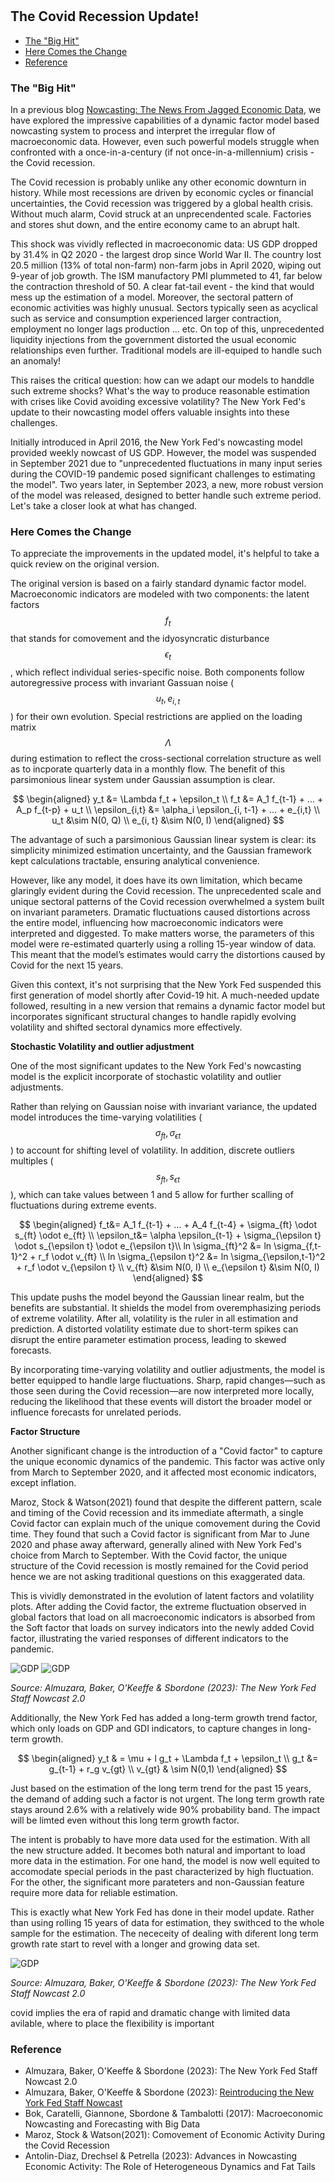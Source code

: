 #

## The Covid Recession Update!

- [The "Big Hit"](#introduction)
- [Here Comes the Change](#change)
- [Reference](#ref)


### The "Big Hit" <a name="introduction"></a>

In a previous blog [Nowcasting: The News From Jagged Economic Data](https://skybluerw.github.io/2023/05/25/news-from-ragged-data.html), we have explored the impressive capabilities of a dynamic factor model based nowcasting system to process and interpret the irregular flow of macroeconomic data. However, even such powerful models struggle when confronted with a once-in-a-century (if not once-in-a-millennium) crisis - the Covid recession.

The Covid recession is probably unlike any other economic downturn in history. While most recessions are driven by economic cycles or financial uncertainties, the Covid recession was triggered by a global health crisis. Without much alarm, Covid struck at an unprecendented scale. Factories and stores shut down, and the entire economy came to an abrupt halt.

This shock was vividly reflected in macroeconomic data: US GDP dropped by 31.4% in Q2 2020 - the largest drop since World War II. The country lost 20.5 million (13% of total non-farm) non-farm jobs in April 2020, wiping out 9-year of job growth. The ISM manufactory PMI plummeted to 41, far below the contraction threshold of 50. A clear fat-tail event - the kind that would mess up the estimation of a model. Moreover, the sectoral pattern of economic activities was highly unusual. Sectors typically seen as acyclical such as service and consumption experienced larger contraction, employment no longer lags production ... etc. On top of this, unprecedented liquidity injections from the government distorted the usual economic relationships even further. Traditional models are ill-equiped to handle such an anomaly!

This raises the critical question: how can we adapt our models to handdle such extreme shocks? What's the way to produce reasonable estimation with crises like Covid avoiding excessive volatility? The New York Fed's update to their nowcasting model offers valuable insights into these challenges.

Initially introduced in April 2016, the New York Fed's nowcasting model provided weekly nowcast of US GDP. However, the model was suspended in September 2021 due to "unprecedented fluctuations in many input series during the COVID-19 pandemic posed significant challenges to estimating the model". Two years later, in September 2023, a new, more robust version of the model was released, designed to better handle such extreme period. Let's take a closer look at what has changed.

### Here Comes the Change <a name="change"></a>

To appreciate the improvements in the updated model, it's helpful to take a quick review on the original version.

The original version is based on a fairly standard dynamic factor model. Macroeconomic indicators are modeled with two components: the latent factors $$f_t$$ that stands for comovement and the idyosyncratic disturbance $$\epsilon_t$$, which reflect individual series-specific noise. Both components follow autoregressive process with invariant Gassuan noise ($$u_t, e_{i,t}$$) for their own evolution. Special restrictions are applied on the loading matrix $$\Lambda$$ during estimation to reflect the cross-sectional correlation structure as well as to incporate quarterly data in a monthly flow. The benefit of this parsimonious linear system under Gaussian assumption is clear.

$$
\begin{aligned}
y_t &= \Lambda f_t + \epsilon_t \\
f_t &= A_1 f_{t-1} + ... + A_p f_{t-p} + u_t \\ 
\epsilon_{i,t} &= \alpha_i \epsilon_{i, t-1} + ... + e_{i,t} \\ 
u_t &\sim N(0, Q) \\
e_{i, t} &\sim N(0, I)
\end{aligned}
$$

The advantage of such a parsimonious Gaussian linear system is clear: its simplicity minimized estimation uncertainty, and the Gaussian framework kept calculations tractable, ensuring analytical convenience.

However, like any model, it does have its own limitation, which became glaringly evident during the Covid recession. The unprecedented scale and unique sectoral patterns of the Covid recession overwhelmed a system built on invariant parameters. Dramatic fluctuations caused distortions across the entire model, influencing how macroeconomic indicators were interpreted and diggested. To make matters worse, the parameters of this model were re-estimated quarterly using a rolling 15-year window of data. This meant that the model’s estimates would carry the distortions caused by Covid for the next 15 years.

Given this context, it's not surprising that the New York Fed suspended this first generation of model shortly after Covid-19 hit. A much-needed update followed, resulting in a new version that remains a dynamic factor model but incorporates significant structural changes to handle rapidly evolving volatility and shifted sectoral dynamics more effectively.


**Stochastic Volatility and outlier adjustment**

One of the most significant updates to the New York Fed's nowcasting model is the explicit incorporate of stochastic volatility and outlier adjustments. 

Rather than relying on Gaussian noise with invariant variance, the updated model introduces the time-varying volatilities ($$\sigma_{ft}, \sigma_{\epsilon t}$$) to account for shifting level of volatility. In addition, discrete outliers multiples ($$s_{ft}, s_{\epsilon t}$$), which can take values between 1 and 5 allow for further scalling of fluctuations during extreme events.

$$
\begin{aligned}
f_t&= A_1 f_{t-1} + ... + A_4 f_{t-4} + \sigma_{ft} \odot s_{ft} \odot e_{ft} \\
\epsilon_t&= \alpha \epsilon_{t-1} + \sigma_{\epsilon t} \odot s_{\epsilon t} \odot e_{\epsilon t}\\
ln \sigma_{ft}^2 &= ln \sigma_{f,t-1}^2 + r_f \odot v_{ft} \\
ln \sigma_{\epsilon t}^2 &= ln \sigma_{\epsilon,t-1}^2 + r_f \odot v_{\epsilon t} \\
v_{ft} &\sim N(0, I) \\
e_{\epsilon t} &\sim N(0, I)
\end{aligned}
$$

This update pushs the model beyond the Gaussian linear realm, but the benefits are substantial. It shields the model from overemphasizing periods of extreme volatility. After all, volatility is the ruler in all estimation and prediction. A distorted volatility estimate due to short-term spikes can disrupt the entire parameter estimation process, leading to skewed forecasts.

By incorporating time-varying volatility and outlier adjustments, the model is better equipped to handle large fluctuations. Sharp, rapid changes—such as those seen during the Covid recession—are now interpreted more locally, reducing the likelihood that these events will distort the broader model or influence forecasts for unrelated periods. 

**Factor Structure**

Another significant change is the introduction of a "Covid factor" to capture the unique economic dynamics of the pandemic. This factor was active only from March to September 2020, and it affected most economic indicators, except inflation.

Maroz, Stock & Watson(2021) found that despite the different pattern, scale and timing of the Covid recession and its immediate aftermath, a single Covid factor can explain much of the unique comovement during the Covid time. They found that such a Covid factor is significant from Mar to June 2020 and phase away afterward, generally alined with New York Fed's choice from March to September. With the Covid factor, the unique structure of the Covid recession is mostly remained for the Covid period hence we are not asking traditional questions on this exaggerated data.

This is vividly demonstrated in the evolution of latent factors and volatility plots. After adding the Covid factor, the extreme fluctuation observed in global factors that load on all macroeconomic indicators is absorbed from the Soft factor that loads on survey indicators into the newly added Covid factor, illustrating the varied responses of different indicators to the pandemic.

![GDP](https://raw.githubusercontent.com/SkyBlueRW/SkyBlueRW.github.io/main/_posts/asset/nowcast_factor.jpg)
![GDP](https://raw.githubusercontent.com/SkyBlueRW/SkyBlueRW.github.io/main/_posts/asset/nowcast_volatility.jpg)

*Source: Almuzara, Baker, O'Keeffe & Sbordone (2023): The New York Fed Staff Nowcast 2.0*


Additionally, the New York Fed has added a long-term growth trend factor, which only loads on GDP and GDI indicators, to capture changes in long-term growth.

$$
\begin{aligned}
y_t & = \mu + l g_t + \Lambda f_t + \epsilon_t \\
g_t &= g_{t-1} + r_g v_{gt} \\
v_{gt} & \sim N(0,1)
\end{aligned}
$$

Just based on the estimation of the long term trend for the past 15 years, the demand of adding such a factor is not urgent. The long term growth rate stays around 2.6% with a relatively wide 90% probability band. The impact will be limted even without this long term growth factor.

The intent is probably to have more data used for the estimation. With all the new structure added. It becomes both natural and important to load more data in the estimation. For one hand, the model is now well equited to accomodate special periods in the past characterized by high fluctuation. For the other, the significant more parateters and non-Gaussian feature require more data for reliable estimation. 

This is exactly what New York Fed has done in their model update. Rather than using rolling 15 years of data for estimation, they swithced to the whole sample for the estimation. The nececeity of dealing with diferent long term growth rate start to revel with a longer and growing data set.


![GDP](https://raw.githubusercontent.com/SkyBlueRW/SkyBlueRW.github.io/main/_posts/asset/us_gdp_lt_trend.jpg)

*Source: Almuzara, Baker, O'Keeffe & Sbordone (2023): The New York Fed Staff Nowcast 2.0*

covid implies the era of rapid and dramatic change
with limited data avilable, where to place the flexibility is important


### Reference <a name="ref"></a>
- Almuzara, Baker, O'Keeffe & Sbordone (2023): The New York Fed Staff Nowcast 2.0
- Almuzara, Baker, O'Keeffe & Sbordone (2023): [Reintroducing the New York Fed Staff Nowcast](https://libertystreeteconomics.newyorkfed.org/2023/09/reintroducing-the-new-york-fed-staff-nowcast/)
- Bok, Caratelli, Giannone, Sbordone & Tambalotti (2017): Macroeconomic Nowcasting and Forecasting with Big Data
- Maroz, Stock & Watson(2021): Comovement of Economic Activity During the Covid Recession
- Antolin-Diaz, Drechsel & Petrella (2023): Advances in Nowcasting Economic Activity: The Role of Heterogeneous Dynamics and Fat Tails
